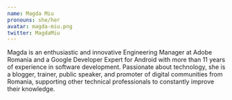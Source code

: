 ```yaml
---
name: Magda Miu
pronouns: she/her
avatar: magda-miu.png
twitter: MagdaMiu
---
```


Magda is an enthusiastic and innovative Engineering Manager at Adobe Romania and a Google Developer Expert for Android with more than 11 years of experience in software development. Passionate about technology, she is a blogger, trainer, public speaker, and promoter of digital communities from Romania, supporting other technical professionals to constantly improve their knowledge.
